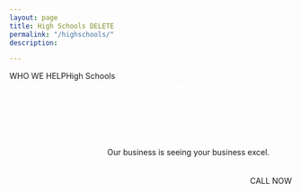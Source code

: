 ```yaml
---
layout: page
title: High Schools DELETE
permalink: "/highschools/"
description: 

---
```

WHO WE HELPHigh Schools<strong><span style="color: #fff;">Team Business offers team-based, experiential business workshops to public and private high schools. Our workshops give teachers and students a hands-on experience that enriches their education. The experiential and highly interactive nature of our programs provide the added benefit of rapid team bonding and the opportunity to observe personality traits in a safe environment. We are not a replacement for the lessons learned; we augment the classroom with practical and fundamental experience-based examples that help to make the curriculum real.</span></strong>Our business is seeing your business excel.<span style="color: #fff;">Every interaction begins with a conversation because every experience we lead can be easily customized for you and your organization. Find out what we can do to accelerate your business education. Call 410-837-1414</span>CALL NOW